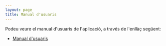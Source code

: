 ```yaml
---
layout: page
title: Manual d'usuaris
---
```


Podeu veure el manual d'usuaris de l'aplicació, a través de l'enllàç següent:
- [Manual d'usuaris](docs/Manual_Usuaris/Manual%20d'usuaris.pdf)
